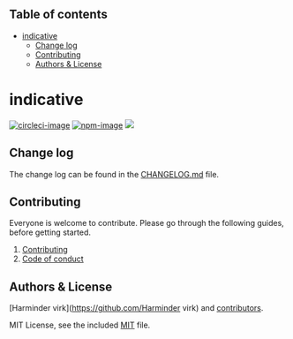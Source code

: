<!-- START doctoc generated TOC please keep comment here to allow auto update -->
<!-- DON'T EDIT THIS SECTION, INSTEAD RE-RUN doctoc TO UPDATE -->
## Table of contents

- [indicative](#indicative)
  - [Change log](#change-log)
  - [Contributing](#contributing)
  - [Authors & License](#authors--license)

<!-- END doctoc generated TOC please keep comment here to allow auto update -->

# indicative

[![circleci-image]][circleci-url]
[![npm-image]][npm-url]
![](https://img.shields.io/badge/Typescript-294E80.svg?style=for-the-badge&logo=typescript)

## Change log

The change log can be found in the [CHANGELOG.md](CHANGELOG.md) file.

## Contributing

Everyone is welcome to contribute. Please go through the following guides, before getting started.

1. [Contributing](https://adonisjs.com/contributing)
2. [Code of conduct](https://adonisjs.com/code-of-conduct)


## Authors & License
[Harminder virk](https://github.com/Harminder virk) and [contributors](https://github.com/poppinss/indicative/graphs/contributors).

MIT License, see the included [MIT](LICENSE.md) file.

[circleci-image]: https://img.shields.io/circleci/project/github/poppinss/indicative/master.svg?style=for-the-badge&logo=circleci
[circleci-url]: https://circleci.com/gh/poppinss/indicative "circleci"

[npm-image]: https://img.shields.io/npm/v/indicative.svg?style=for-the-badge&logo=npm
[npm-url]: https://npmjs.org/package/indicative "npm"
